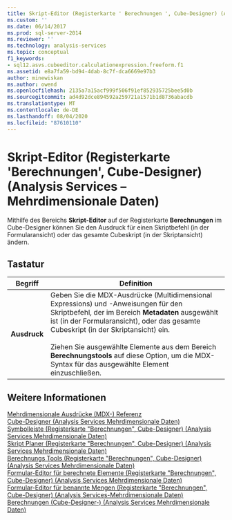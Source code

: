 ```yaml
---
title: Skript-Editor (Registerkarte ' Berechnungen ', Cube-Designer) (Analysis Services-Mehrdimensionale Daten) | Microsoft-Dokumentation
ms.custom: ''
ms.date: 06/14/2017
ms.prod: sql-server-2014
ms.reviewer: ''
ms.technology: analysis-services
ms.topic: conceptual
f1_keywords:
- sql12.asvs.cubeeditor.calculationexpression.freeform.f1
ms.assetid: e8a7fa59-bd94-4dab-8c7f-dca6669e97b3
author: minewiskan
ms.author: owend
ms.openlocfilehash: 2135a7a15acf999f506f91ef852935725bee5d0b
ms.sourcegitcommit: ad4d92dce894592a259721a1571b1d8736abacdb
ms.translationtype: MT
ms.contentlocale: de-DE
ms.lasthandoff: 08/04/2020
ms.locfileid: "87610110"
---
```

# <a name="script-editor-calculations-tab-cube-designer-analysis-services---multidimensional-data"></a>Skript-Editor (Registerkarte 'Berechnungen', Cube-Designer) (Analysis Services – Mehrdimensionale Daten)
  Mithilfe des Bereichs **Skript-Editor** auf der Registerkarte **Berechnungen** im Cube-Designer können Sie den Ausdruck für einen Skriptbefehl (in der Formularansicht) oder das gesamte Cubeskript (in der Skriptansicht) ändern.  
  
## <a name="options"></a>Tastatur  
  
|Begriff|Definition|  
|----------|----------------|  
|**Ausdruck**|Geben Sie die MDX-Ausdrücke (Multidimensional Expressions) und -Anweisungen für den Skriptbefehl, der im Bereich **Metadaten** ausgewählt ist (in der Formularansicht), oder das gesamte Cubeskript (in der Skriptansicht) ein.<br /><br /> Ziehen Sie ausgewählte Elemente aus dem Bereich **Berechnungstools** auf diese Option, um die MDX-Syntax für das ausgewählte Element einzuschließen.|  
  
## <a name="see-also"></a>Weitere Informationen  
 [Mehrdimensionale Ausdrücke &#40;MDX-&#41; Referenz](/sql/mdx/multidimensional-expressions-mdx-reference)   
 [Cube-Designer &#40;Analysis Services Mehrdimensionale Daten&#41;](cube-designer-analysis-services-multidimensional-data.md)   
 [Symbolleiste &#40;Registerkarte "Berechnungen", Cube-Designer&#41; &#40;Analysis Services Mehrdimensionale Daten&#41;](toolbar-calculations-tab-cube-designer-analysis-services-multidimensional-data.md)   
 [Skript Planer &#40;Registerkarte "Berechnungen", Cube-Designer&#41; &#40;Analysis Services Mehrdimensionale Daten&#41;](script-organizer-cube-designer-analysis-services-multidimensional-data.md)   
 [Berechnungs Tools &#40;Registerkarte "Berechnungen", Cube-Designer&#41; &#40;Analysis Services Mehrdimensionale Daten&#41;](calculation-tools-cube-designer-analysis-services-multidimensional-data.md)   
 [Formular-Editor für berechnete Elemente &#40;Registerkarte "Berechnungen", Cube-Designer&#41; &#40;Analysis Services Mehrdimensionale Daten&#41;](calculated-member-form-editor-cube-designer-analysis-services-multidimensional-data.md)   
 [Formular-Editor für benannte Mengen &#40;Registerkarte "Berechnungen", Cube-Designer&#41; &#40;Analysis Services-Mehrdimensionale Daten&#41;](named-set-form-editor-cube-designer-analysis-services-multidimensional-data.md)   
 [Berechnungen &#40;Cube-Designer-&#41; &#40;Analysis Services Mehrdimensionale Daten&#41;](calculations-cube-designer-analysis-services-multidimensional-data.md)  
  
  
